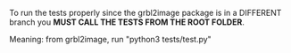 To run the tests properly since the grbl2image package is in a DIFFERENT branch you **MUST CALL THE TESTS FROM THE ROOT FOLDER**.

Meaning: from grbl2image, run "python3 tests/test.py"

